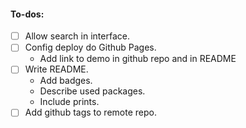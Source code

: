 #### To-dos:

- [ ] Allow search in interface.
- [ ] Config deploy do Github Pages.
  - Add link to demo in github repo and in README
- [ ] Write README.
  - Add badges.
  - Describe used packages.
  - Include prints.
 - [ ] Add  github tags to remote repo.
